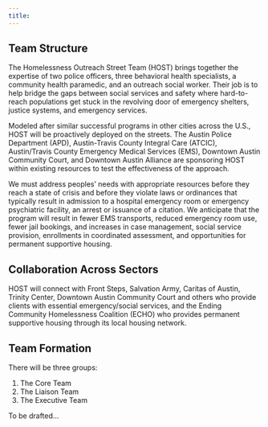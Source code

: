 ```yaml
---
title:
---
```


## Team Structure

The Homelessness Outreach Street Team (HOST) brings together the expertise of two police officers, three behavioral health specialists, a community health paramedic, and an outreach social worker. Their job is to help bridge the gaps between social services and safety where hard-to-reach populations get stuck in the revolving door of emergency shelters, justice systems, and emergency services.

Modeled after similar successful programs in other cities across the U.S., HOST will be proactively deployed on the streets. The Austin Police Department (APD), Austin-Travis County Integral Care (ATCIC), Austin/Travis County Emergency Medical Services (EMS), Downtown Austin Community Court, and Downtown Austin Alliance are sponsoring HOST within existing resources to test the effectiveness of the approach.

We must address peoples’ needs with appropriate resources before they reach a state of crisis and before they violate laws or ordinances that typically result in admission to a hospital emergency room or emergency psychiatric facility, an arrest or issuance of a citation. We anticipate that the program will result in fewer EMS transports, reduced emergency room use, fewer jail bookings, and increases in case management, social service provision, enrollments in coordinated assessment, and opportunities for permanent supportive housing.

## Collaboration Across Sectors

HOST will connect with Front Steps, Salvation Army, Caritas of Austin, Trinity Center, Downtown Austin Community Court and others who provide clients with essential emergency/social services, and the Ending Community Homelessness Coalition (ECHO) who provides permanent supportive housing through its local housing network.

## Team Formation

There will be three groups:

1. The Core Team
2. The Liaison Team
3. The Executive Team

To be drafted…
